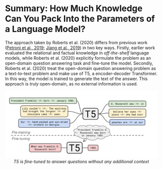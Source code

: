 # Summary: How Much Knowledge Can You Pack Into the Parameters of a Language Model?

The approach taken by Roberts et al. (2020) differs from previous work ([Petroni et al., 2019](https://www.aclweb.org/anthology/D19-1250/); [Jiang et al., 2019](https://arxiv.org/abs/1911.12543)) in two key ways. Firstly, earlier work evaluated the relational and factual knowledge in *off-the-shelf* language models, while Roberts et al. (2020) explicitly formulate the problem as an open-domain question answering task and fine-tune the model. Secondly, Roberts et al. (2020) treat the open-domain question answering problem as a text-to-text problem and make use of T5, a encoder-decoder Transformer. In this way, the model is trained to generate the text of the answer. This approach is *truly* open-domain, as no external information is used.

<p align="center">
  <img src="https://github.com/pbmstrk/NLP-Project-Paper-Summaries/blob/master/summaries/How%20Much%20Knowledge%20Can%20You%20Pack%20Into%20the%20Parameters%20of%20a%20Language%20Model%3F/fig/t5.png?raw=true" alt="Querying LMs and KBs for factual knowledge"/>
  <br>
  <em>T5 is fine-tuned to answer questions without any additional context</em>
</p>

